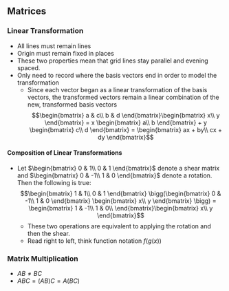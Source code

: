 ## Matrices
### Linear Transformation
 * All lines must remain lines
 * Origin must remain fixed in places
 * These two properties mean that grid lines stay parallel and evening spaced.
 * Only need to record where the basis vectors end in order to model the transformation
   * Since each vector began as a linear transformation of the basis vectors, the transformed vectors remain a linear combination of the new, transformed basis vectors
 $$\begin{bmatrix}
 a & c\\
 b & d
 \end{bmatrix}\begin{bmatrix}
 x\\
 y
 \end{bmatrix} = x \begin{bmatrix}
 a\\
 b
 \end{bmatrix} + y \begin{bmatrix}
 c\\
 d
 \end{bmatrix} = \begin{bmatrix}
 ax + by\\
 cx + dy
 \end{bmatrix}$$
 
#### Composition of Linear Transformations
 * Let $\begin{bmatrix}
 0 & 1\\
 0 & 1
 \end{bmatrix}$ denote a shear matrix and $\begin{bmatrix}
 0 & -1\\
 1 & 0
 \end{bmatrix}$ denote a rotation.  Then the following is true:
 $$\begin{bmatrix}
 1 & 1\\
 0 & 1
 \end{bmatrix} \bigg(\begin{bmatrix}
 0 & -1\\
 1 & 0
 \end{bmatrix} \begin{bmatrix}
 x\\
 y
 \end{bmatrix} \bigg) = \begin{bmatrix}
 1 & -1\\
 1 & 0\\
 \end{bmatrix}\begin{bmatrix}
 x\\
 y
 \end{bmatrix}$$
   * These two operations are equivalent to applying the rotation and then the shear.
   * Read right to left, think function notation $f(g(x))$

### Matrix Multiplication
 * $AB \ne BC$
 * $ABC = (AB)C = A(BC)$
